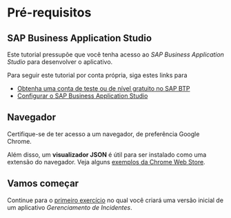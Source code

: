 # Pré-requisitos


## SAP Business Application Studio

Este tutorial pressupõe que você tenha acesso ao _SAP Business Application Studio_ para desenvolver o aplicativo.

Para seguir este tutorial por conta própria, siga estes links para

- [Obtenha uma conta de teste ou de nível gratuito no SAP BTP](https://developers.sap.com/tutorials/btp-cockpit-setup.html)
- [Configurar o SAP Business Application Studio](https://developers.sap.com/tutorials/appstudio-onboarding.html)

## Navegador

Certifique-se de ter acesso a um navegador, de preferência Google Chrome.

Além disso, um **visualizador JSON** é útil para ser instalado como uma extensão do navegador. Veja alguns [exemplos da Chrome Web Store](https://chromewebstore.google.com/search/json%20viewer).


## Vamos começar

Continue para o [primeiro exercício](../ex1/README.md) no qual você criará uma versão inicial de um aplicativo _Gerenciamento de Incidentes_.